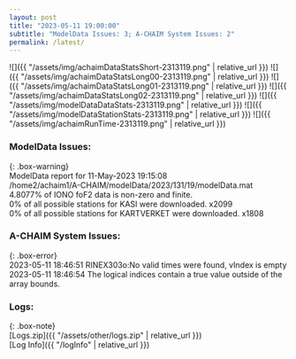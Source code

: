 ```yaml
---
layout: post
title: "2023-05-11 19:00:00"
subtitle: "ModelData Issues: 3; A-CHAIM System Issues: 2"
permalink: /latest/
---
```


![]({{ "/assets/img/achaimDataStatsShort-2313119.png" | relative_url }})
![]({{ "/assets/img/achaimDataStatsLong00-2313119.png" | relative_url }})
![]({{ "/assets/img/achaimDataStatsLong01-2313119.png" | relative_url }})
![]({{ "/assets/img/achaimDataStatsLong02-2313119.png" | relative_url }})
![]({{ "/assets/img/modelDataDataStats-2313119.png" | relative_url }})
![]({{ "/assets/img/modelDataStationStats-2313119.png" | relative_url }})
![]({{ "/assets/img/achaimRunTime-2313119.png" | relative_url }})


### ModelData Issues:  
  
{: .box-warning}  
 ModelData report for 11-May-2023 19:15:08   
 /home2/achaim1/A-CHAIM/modelData/2023/131/19/modelData.mat   
 4.8077% of IONO foF2 data is non-zero and finite.   
 0% of all possible stations for KASI were downloaded. x2099   
 0% of all possible stations for KARTVERKET were downloaded. x1808   
  
### A-CHAIM System Issues:  
  
{: .box-error}  
2023-05-11 18:46:51 RINEX303o:No valid times were found, vIndex is empty  
2023-05-11 18:46:54 The logical indices contain a true value outside of the array bounds.  

### Logs:  
  
{: .box-note}  
[Logs.zip]({{ "/assets/other/logs.zip" | relative_url }})  
[Log Info]({{ "/logInfo" | relative_url }})  
